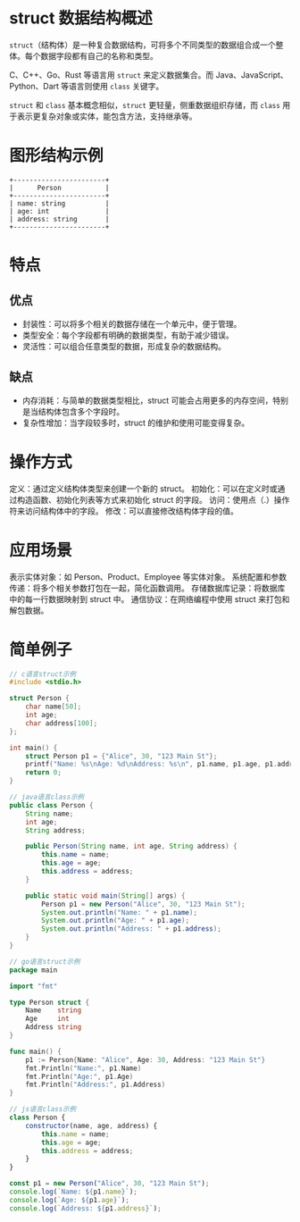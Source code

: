# struct 数据结构概述

`struct`（结构体）是一种复合数据结构，可将多个不同类型的数据组合成一个整体。每个数据字段都有自己的名称和类型。

C、C++、Go、Rust 等语言用 `struct` 来定义数据集合。而 Java、JavaScript、Python、Dart 等语言则使用 `class` 关键字。

`struct` 和 `class` 基本概念相似，`struct` 更轻量，侧重数据组织存储，而 `class` 用于表示更复杂对象或实体，能包含方法，支持继承等。 

# 图形结构示例

```text
+-----------------------+
|      Person           |
+-----------------------+
| name: string          |
| age: int              |
| address: string       |
+-----------------------+
```

# 特点
## 优点
- 封装性：可以将多个相关的数据存储在一个单元中，便于管理。
- 类型安全：每个字段都有明确的数据类型，有助于减少错误。
- 灵活性：可以组合任意类型的数据，形成复杂的数据结构。

## 缺点
- 内存消耗：与简单的数据类型相比，struct 可能会占用更多的内存空间，特别是当结构体包含多个字段时。
- 复杂性增加：当字段较多时，struct 的维护和使用可能变得复杂。

# 操作方式
定义：通过定义结构体类型来创建一个新的 struct。
初始化：可以在定义时或通过构造函数、初始化列表等方式来初始化 struct 的字段。
访问：使用点（.）操作符来访问结构体中的字段。
修改：可以直接修改结构体字段的值。

# 应用场景
表示实体对象：如 Person、Product、Employee 等实体对象。
系统配置和参数传递：将多个相关参数打包在一起，简化函数调用。
存储数据库记录：将数据库中的每一行数据映射到 struct 中。
通信协议：在网络编程中使用 struct 来打包和解包数据。

# 简单例子
```c
// c语言struct示例
#include <stdio.h>

struct Person {
    char name[50];
    int age;
    char address[100];
};

int main() {
    struct Person p1 = {"Alice", 30, "123 Main St"};
    printf("Name: %s\nAge: %d\nAddress: %s\n", p1.name, p1.age, p1.address);
    return 0;
}
```

```java
// java语言class示例
public class Person {
    String name;
    int age;
    String address;

    public Person(String name, int age, String address) {
        this.name = name;
        this.age = age;
        this.address = address;
    }

    public static void main(String[] args) {
        Person p1 = new Person("Alice", 30, "123 Main St");
        System.out.println("Name: " + p1.name);
        System.out.println("Age: " + p1.age);
        System.out.println("Address: " + p1.address);
    }
}
```

```go
// go语言struct示例
package main

import "fmt"

type Person struct {
    Name    string
    Age     int
    Address string
}

func main() {
    p1 := Person{Name: "Alice", Age: 30, Address: "123 Main St"}
    fmt.Println("Name:", p1.Name)
    fmt.Println("Age:", p1.Age)
    fmt.Println("Address:", p1.Address)
}

```

```js
// js语言class示例
class Person {
    constructor(name, age, address) {
        this.name = name;
        this.age = age;
        this.address = address;
    }
}

const p1 = new Person("Alice", 30, "123 Main St");
console.log(`Name: ${p1.name}`);
console.log(`Age: ${p1.age}`);
console.log(`Address: ${p1.address}`);
```